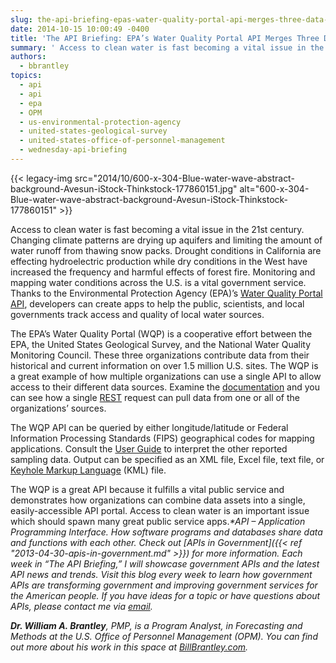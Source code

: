```yaml
---
slug: the-api-briefing-epas-water-quality-portal-api-merges-three-data-streams
date: 2014-10-15 10:00:49 -0400
title: 'The API Briefing: EPA’s Water Quality Portal API Merges Three Data Streams'
summary: ' Access to clean water is fast becoming a vital issue in the 21st century. Changing climate patterns are drying up aquifers and limiting the amount of water runoff from thawing snow packs. Drought conditions in California are effecting hydroelectric production while dry conditions in the West have increased the frequency'
authors:
  - bbrantley
topics:
  - api
  - api
  - epa
  - OPM
  - us-environmental-protection-agency
  - united-states-geological-survey
  - united-states-office-of-personnel-management
  - wednesday-api-briefing
---
```


{{< legacy-img src="2014/10/600-x-304-Blue-water-wave-abstract-background-Avesun-iStock-Thinkstock-177860151.jpg" alt="600-x-304-Blue-water-wave-abstract-background-Avesun-iStock-Thinkstock-177860151" >}}

Access to clean water is fast becoming a vital issue in the 21st century. Changing climate patterns are drying up aquifers and limiting the amount of water runoff from thawing snow packs. Drought conditions in California are effecting hydroelectric production while dry conditions in the West have increased the frequency and harmful effects of forest fire. Monitoring and mapping water conditions across the U.S. is a vital government service. Thanks to the Environmental Protection Agency (EPA)’s [Water Quality Portal API](http://developer.epa.gov/water-quality-portal-api/), developers can create apps to help the public, scientists, and local governments track access and quality of local water sources.

The EPA’s Water Quality Portal (WQP) is a cooperative effort between the EPA, the United States Geological Survey, and the National Water Quality Monitoring Council. These three organizations contribute data from their historical and current information on over 1.5 million U.S. sites. The WQP is a great example of how multiple organizations can use a single API to allow access to their different data sources. Examine the [documentation](http://www.waterqualitydata.us/webservices_documentation.jsp) and you can see how a single [REST](http://en.wikipedia.org/wiki/Representational_state_transfer) request can pull data from one or all of the organizations’ sources.

The WQP API can be queried by either longitude/latitude or Federal Information Processing Standards (FIPS) geographical codes for mapping applications. Consult the [User Guide](http://www.waterqualitydata.us/portal_userguide.jsp) to interpret the other reported sampling data. Output can be specified as an XML file, Excel file, text file, or [Keyhole Markup Language](http://en.wikipedia.org/wiki/Keyhole_Markup_Language) (KML) file.

The WQP is a great API because it fulfills a vital public service and demonstrates how organizations can combine data assets into a single, easily-accessible API portal. Access to clean water is an important issue which should spawn many great public service apps._*API – Application Programming Interface. How software programs and databases share data and functions with each other. Check out [APIs in Government]({{< ref "2013-04-30-apis-in-government.md" >}}) for more information._
_Each week in “The API Briefing,” I will showcase government APIs and the latest API news and trends. Visit this blog every week to learn how government APIs are transforming government and improving government services for the American people. If you have ideas for a topic or have questions about APIs, please contact me via_ [_email_](mailto:William.Brantley@opm.gov)_._

**_Dr. William A. Brantley_**_, PMP, is a Program Analyst, in Forecasting and Methods at the U.S. Office of Personnel Management (OPM). You can find out more about his work in this space at_ [_BillBrantley.com_](http://billbrantley.com/)_._